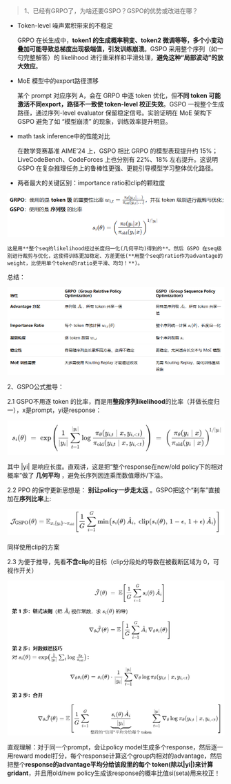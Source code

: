 > 1、已经有GRPO了，为啥还要GSPO？GSPO的优势或改进在哪？

* Token-level 噪声累积带来的不稳定

  GRPO 在长生成中，**token1 的生成概率稍变、token2 微调等等，多个小变动叠加可能导致总梯度出现极端值，引发训练崩溃**。GSPO 采用整个序列（如一句完整解答）的 likelihood 进行重采样和平滑处理，**避免这种“局部波动”的放大效应**。
* MoE 模型中的export路径漂移

  某个 prompt 对应序列 A，会在 GRPO 中逐 token 优化，但**不同 token 可能激活不同export，路径不一致使 token-level 校正失效**。GSPO 一视整个生成路径，通过序列-level evaluator 保留稳定信号。实验证明在 MoE 架构下 GSPO 避免了如 “模型崩溃” 的现象，训练效率提升明显。
* math task inference中的性能对比

  在数学竞赛基准 AIME’24 上，GSPO 相比 GRPO 的模型表现提升约 15%；LiveCodeBench、CodeForces 上也分别有 22%、18% 左右提升。这说明 GSPO 在复杂推理任务上的鲁棒性更强、更能引导模型学习整体优化路径。
* 两者最大的关键区别：importance ratio和clip的颗粒度

![1755789732383](image/readme/1755789732383.png)

    这是用**整个seq的likelihood经过长度归一化(几何平均)得到的**。然后 GSPO 在seq级别进行裁剪与优化，这使得训练更加稳定、方差更低(**用整个seq的ratio作为advantage的weight，比使用单个token的ratio更平滑、均匀！**)。

总结：

![1755789426008](image/readme/1755789426008.png)

2、GSPO公式推导：

2.1 GSPO不用逐 token 的比率，而是用**整段序列likelihood**的比率（并做长度归一），x是prompt，yi是response：

![1755786761560](image/readme/1755786761560.png)

其中 |yi| 是响应长度。直观讲，这是把“整个response在new/old policy下的相对概率”做了 **几何平均** ，避免长序列因连乘而数值爆炸/下溢。

2.2  PPO 的保守更新思想是： **别让policy一步走太远** 。GSPO把这个“刹车”直接加在**序列比率**上:

![1755787088012](image/readme/1755787088012.png)

同样使用clip的方案

2.3  为便于推导，先看**不含clip**的目标（clip分段处的导数在被截断区域为 0，可视作开关）

![1755787181786](image/readme/1755787181786.png)

直观理解：对于同一个prompt，会让policy model生成多个response，然后逐一用reward model打分，每个response计算这个group内相对的advantage，然后把整个**response的advantage平均分给该段里的每个 token(除以|yi|)来计算gridant**，并且用old/new policy生成该response的概率比值si(seta)用来校正！
